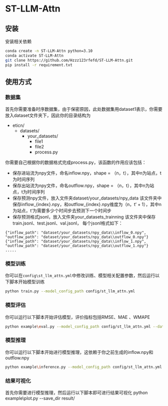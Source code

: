 # ST-LLM-Attn

## 安装
安装相关依赖
```bash
conda create -n ST-LLM-Attn python=3.10
conda activate ST-LLM-Attn
git clone https://github.com/Hzzz123rfefd/ST-LLM-Attn.git
pip install -r requirement.txt
```

## 使用方式
### 数据集
首先你需要准备时序数据集，由于保密原因，此处数据集用dataset1表示，你需要放入dataset文件夹下，因此你的目录结构为
- eticn/
  - datasets/
    - your_datasets/
      - file1
      - file2
      - process.py

你需要自己根据你的数据格式完成process.py，该函数的作用应该包括：
* 保存进站流为npy文件，命名inflow.npy，shape = （n，t），其中n为站点，t为时间序列
* 保存出站流为npy文件，命名outflow.npy，shape = （n，t），其中n为站点，t为时间序列
* 保存预测npy文件，放入文件夹dataset/your_datasets/npy_data
该文件夹中保存inflow_{index}.npy，和outflow_{index}.npy维度为（n，t‘ + 1），其中n为站点，t‘为需要多少个时间步去预测下一个时间步
* 保存预测格式jsonl，放入文件夹your_datasets_trainning
该文件夹中保存train.jsonl、test.jsonl、val.jsonl， 每个jsonl格式如下：
```jsonl
{"inflow_path": "dataset/your_datasets/npy_data\\inflow_0.npy", "outflow_path": "dataset/your_datasets/npy_data\\outflow_0.npy"}
{"inflow_path": "dataset/your_datasets/npy_data\\inflow_1.npy", "outflow_path": "dataset/your_datasets/npy_data\\outflow_1.npy"}
.....
```

### 模型训练
你可以在`config\st_llm_attn.yml`中修改训练、模型相关配置参数，然后运行以下脚本开始模型训练
```bash
python train.py --model_config_path config/st_llm_attn.yml
```

### 模型评估
你可以运行以下脚本开始评估模型，评价指标包括RMSE、MAE 、WMAPE
```bash
python example\eval.py --model_config_path config/st_llm_attn.yml --data_path gaotie_trainning/test.jsonl --model_path saved_model/st_llm_attn
```

### 模型推理
你可以运行以下脚本开始进行模型推理，这依赖于你之前生成的inflow.npy和outflow.npy
```bash
python example\inference.py --model_config_path config/st_llm_attn.yml --inflow_path dataset/gaotie/inflow.npy --outflow_path dataset/gaotie/outflow.npy --model_path saved_model/st_llm_attn --step 7 --save_dir result/
```

### 结果可视化
首先你需要进行模型推理，然后运行以下脚本即可进行结果可视化
python example\plot.py --save_dir result/
```
